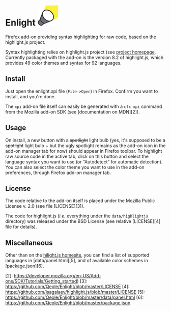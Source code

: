 Enlight ![Add-on icon](misc/spot64.png)
=======


Firefox add-on providing syntax highlighting for raw code, based on the highlight.js project.

Syntax highlighting relies on highlight.js project (see [project homepage][1]. Currently packaged with the add-on is the version 8.2 of highlight.js, which provides 49 color themes and syntax for 92 languages.

## Install

Just open the enlight.xpi file (`File->Open`) in Firefox. Confirm you want to install, and you're done.

The `xpi` add-on file itself can easily be generated with a `cfx xpi` command from the Mozilla add-on SDK (see [documentation on MDN][2]).

## Usage

On install, a new button with a ~~spotlight~~ light bulb (yes, it's supposed to be a ~~spotlight~~ light bulb − but the ugly spotlight remains as the add-on icon in the add-on manager tab for now) should appear in Firefox toolbar.
To highlight raw source code in the active tab, click on this button and select the language syntax you want to use (or “Autodetect” for automatic detection).
You can also select the color theme you want to use in the add-on preferences, through Firefox add-on manager tab.

## License

The code relative to the add-on itself is placed under the Mozilla Public License v. 2.0 (see file [LICENSE][3]).

The code for highlight.js (_i.e._ everything under the `data/highlightjs` directory) was released under the BSD License (see relative [LICENSE][4] file for details).

## Miscellaneous

Other than on the [hilight.js homesite][1], you can find a list of supported languages in [data/panel.html][5], and of available color schemes in [package.json][6].

[1]: https://highlightjs.org
[2]: https://developer.mozilla.org/en-US/Add-ons/SDK/Tutorials/Getting_started)
[3]: https://github.com/Qeole/Enlight/blob/master/LICENSE
[4]: https://github.com/isagalaev/highlight.js/blob/master/LICENSE
[5]: https://github.com/Qeole/Enlight/blob/master/data/panel.html
[6]: https://github.com/Qeole/Enlight/blob/master/package.json
